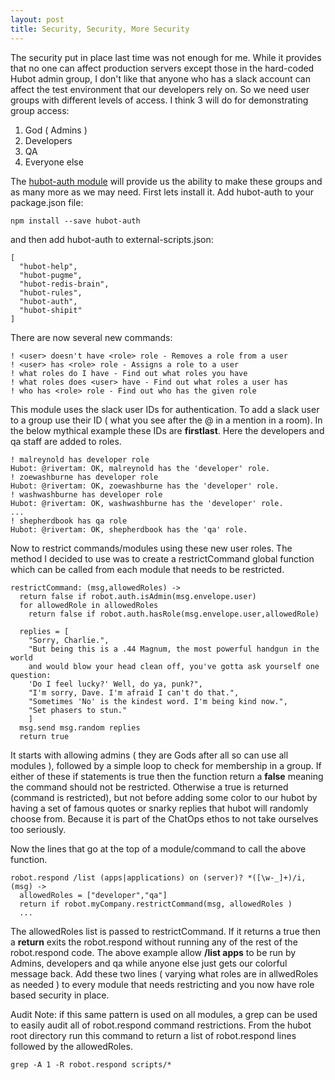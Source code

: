```yaml
---
layout: post
title: Security, Security, More Security
---
```


The security put in place last time was not enough for me.   While it provides that no one can affect production servers except those in the hard-coded Hubot admin group, I don't like that anyone who has a slack account can affect the test environment that our developers rely on.    So we need user groups with different levels of access.   I think 3 will do for demonstrating group access:

1. God ( Admins )
2. Developers
3. QA
4. Everyone else

The [hubot-auth module](https://github.com/hubot-scripts/hubot-auth) will provide us the ability to make these groups and as many more as we may need.  First lets install it.
Add hubot-auth to your package.json file:

```
npm install --save hubot-auth

```

and then add hubot-auth to external-scripts.json:

```
[
  "hubot-help",
  "hubot-pugme",
  "hubot-redis-brain",
  "hubot-rules",
  "hubot-auth",
  "hubot-shipit"
]
```

There are now several new commands:

```
! <user> doesn't have <role> role - Removes a role from a user
! <user> has <role> role - Assigns a role to a user
! what roles do I have - Find out what roles you have
! what roles does <user> have - Find out what roles a user has
! who has <role> role - Find out who has the given role
```

This module uses the slack user IDs for authentication.  To add a slack user to a group use their ID ( what you see after the @ in a mention in a room).   In the below mythical example these IDs are **firstlast**.  Here the developers and qa staff are added to roles.

```
! malreynold has developer role
Hubot: @rivertam: OK, malreynold has the 'developer' role.
! zoewashburne has developer role
Hubot: @rivertam: OK, zoewashburne has the 'developer' role.
! washwashburne has developer role
Hubot: @rivertam: OK, washwashburne has the 'developer' role.
...
! shepherdbook has qa role
Hubot: @rivertam: OK, shepherdbook has the 'qa' role.
```

Now to restrict commands/modules using these new user roles.  The method I decided to use was to create a restrictCommand global function which can be called from each module that needs to be restricted.

```
restrictCommand: (msg,allowedRoles) ->
  return false if robot.auth.isAdmin(msg.envelope.user)
  for allowedRole in allowedRoles
    return false if robot.auth.hasRole(msg.envelope.user,allowedRole)

  replies = [
    "Sorry, Charlie.",
    "But being this is a .44 Magnum, the most powerful handgun in the world
    and would blow your head clean off, you've gotta ask yourself one question:
    'Do I feel lucky?' Well, do ya, punk?",
    "I'm sorry, Dave. I'm afraid I can't do that.",
    "Sometimes 'No' is the kindest word. I'm being kind now.",
    "Set phasers to stun."
    ]
  msg.send msg.random replies
  return true
```

It starts with allowing admins ( they are Gods after all so can use all modules ), followed by a simple loop to check for membership in a group.  If either of these if statements is true then the function return a **false** meaning the command should not be restricted.   Otherwise a true is returned (command is restricted), but not before adding some color to our hubot by having a set of famous quotes or snarky replies that hubot will randomly choose from.   Because it is part of the ChatOps ethos to not take ourselves too seriously.

Now the lines that go at the top of a module/command to call the above function.

```
robot.respond /list (apps|applications) on (server)? *([\w-_]+)/i, (msg) ->
  allowedRoles = ["developer","qa"]
  return if robot.myCompany.restrictCommand(msg, allowedRoles )
  ...
```

The allowedRoles list is passed to restrictCommand.  If it returns a true then a **return** exits the robot.respond without running any of the rest of the robot.respond code.  The above example allow **/list apps** to be run by Admins, developers and qa while anyone else just gets our colorful message back.  Add these two lines ( varying what roles are in allwedRoles as needed ) to every module that needs restricting and you now have role based security in place.

Audit Note:  if this same pattern is used on all modules, a grep can be used to easily audit all of robot.respond command restrictions. From the hubot root directory run this command to return a list of robot.respond lines followed by the allowedRoles.

```
grep -A 1 -R robot.respond scripts/*
```
